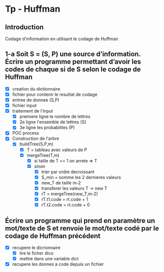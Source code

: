 # Tp - Huffman

## Introduction

Codage d'information en utilisant le codage de Huffman

## 1-a Soit S = (S, P) une source d’information. Écrire un programme permettant d’avoir les codes de chaque si de S selon le codage de Huffman

- [x] creation du dictionnaire
- [x] fichier pour contenir le resultat de codage
- [x] entree de donnee (S,P)
- [x] fichier input
- [x] traitement de l'input
  - [x] premiere ligne le nombre de lettres
  - [x] 2e ligne l'ensemble de lettres (S)
  - [x] 3e ligne les probabilites (P)
- [x] POC process
- [x] Construction de l'arbre
  - [x] buildTree(S,P,m)
    - [x] T = tableau avec valeurs de P
    - [x] mergeTree(T,m)
      - [x] si taille de T == 1 on arrete => T
      - [x] sinon
        - [x] trier par ordre decroissant
        - [x] S_min = somme les 2 dernieres valeurs
        - [x] new_T de taille m-2
        - [x] transferer les valeurs T -> new T
        - [x] rT = mergeTree(new_T,m-2)
        - [x] rT.t1.code = rt.code + 1
        - [x] rT.t2.code = rt.code + 0

## Écrire un programme qui prend en paramètre un mot/texte de S et renvoie le mot/texte codé par le codage de Huffman précédent

- [x] recupere le dicrionnaire
  - [x] lire le ficher dico
  - [x] mettre dans une variable dict
- [x] recupere les donnes a code depuis un fichier

